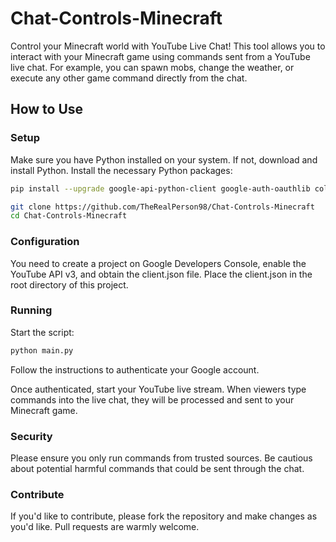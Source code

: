 # Chat-Controls-Minecraft

Control your Minecraft world with YouTube Live Chat! This tool allows you to interact with your Minecraft game using commands sent from a YouTube live chat. For example, you can spawn mobs, change the weather, or execute any other game command directly from the chat.

## How to Use

### Setup
Make sure you have Python installed on your system. If not, download and install Python.
Install the necessary Python packages:

```bash
pip install --upgrade google-api-python-client google-auth-oauthlib colorama
```
```bash
git clone https://github.com/TheRealPerson98/Chat-Controls-Minecraft
cd Chat-Controls-Minecraft
```

### Configuration
You need to create a project on Google Developers Console, enable the YouTube API v3, and obtain the client.json file.
Place the client.json in the root directory of this project.

### Running
Start the script:
```bash
python main.py
```
Follow the instructions to authenticate your Google account.

Once authenticated, start your YouTube live stream. When viewers type commands into the live chat, they will be processed and sent to your Minecraft game.

### Security
Please ensure you only run commands from trusted sources. Be cautious about potential harmful commands that could be sent through the chat.

### Contribute
If you'd like to contribute, please fork the repository and make changes as you'd like. Pull requests are warmly welcome.